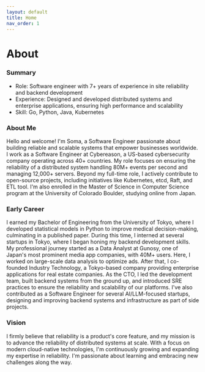 ```yaml
---
layout: default
title: Home
nav_order: 1
---
```


# About

### Summary

- Role: Software engineer with 7+ years of experience in site reliability and backend development
- Experience: Designed and developed distributed systems and enterprise applications, ensuring high performance and scalability
- Skill: Go, Python, Java, Kubernetes

### About Me

Hello and welcome! I'm Soma, a Software Engineer passionate about building reliable and scalable systems that empower businesses worldwide. I work as a Software Engineer at Cybereason, a US-based cybersecurity company operating across 40+ countries. My role focuses on ensuring the reliability of a distributed system handling 80M+ events per second and managing 12,000+ servers. Beyond my full-time role, I actively contribute to open-source projects, including initiatives like Kubernetes, etcd, Raft, and ETL tool. I'm also enrolled in the Master of Science in Computer Science program at the University of Colorado Boulder, studying online from Japan.

### Early Career

I earned my Bachelor of Engineering from the University of Tokyo, where I developed statistical models in Python to improve medical decision-making, culminating in a published paper. During this time, I interned at several startups in Tokyo, where I began honing my backend development skills. My professional journey started as a Data Analyst at Gunosy, one of Japan's most prominent media app companies, with 40M+ users. Here, I worked on large-scale data analysis to optimize ads. After that, I co-founded Industry Technology, a Tokyo-based company providing enterprise applications for real estate companies. As the CTO, I led the development team, built backend systems from the ground up, and introduced SRE practices to ensure the reliability and scalability of our platforms. I've also contributed as a Software Engineer for several AI/LLM-focused startups, designing and improving backend systems and infrastructure as part of side projects.

### Vision

I firmly believe that reliability is a product's core feature, and my mission is to advance the reliability of distributed systems at scale. With a focus on modern cloud-native technologies, I'm continuously growing and expanding my expertise in reliability. I'm passionate about learning and embracing new challenges along the way.
